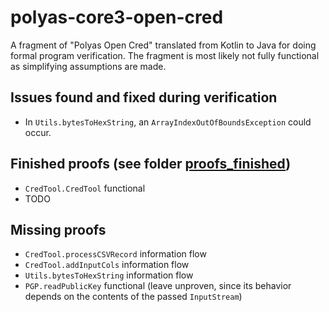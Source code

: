 # polyas-core3-open-cred

A fragment of "Polyas Open Cred" translated from Kotlin to Java for doing formal program verification. The fragment is most likely not fully functional as simplifying assumptions are made.

## Issues found and fixed during verification

* In `Utils.bytesToHexString`, an `ArrayIndexOutOfBoundsException` could occur.

## Finished proofs (see folder [proofs_finished](proofs_finished/))

* `CredTool.CredTool` functional
* TODO

## Missing proofs

* `CredTool.processCSVRecord` information flow
* `CredTool.addInputCols` information flow
* `Utils.bytesToHexString` information flow
* `PGP.readPublicKey` functional (leave unproven, since its behavior depends on the contents of the passed `InputStream`)
